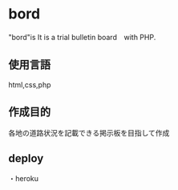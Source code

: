 # bord
"bord"is It is a trial bulletin board　with PHP.
<h2>使用言語</h2>
html,css,php
<h2>作成目的</h2>
各地の道路状況を記載できる掲示板を目指して作成

<h2>deploy</h2>
・heroku


